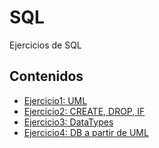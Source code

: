 # SQL
Ejercicios de SQL

## Contenidos 
- [Ejercicio1: UML](ejercicio01.png)
- [Ejercicio2: CREATE, DROP, IF](ejercicio02.sql)
- [Ejercicio3: DataTypes](ejercicio03.sql)
- [Ejercicio4: DB a partir de UML](ejercicio04.sql)